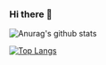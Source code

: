 ### Hi there 👋

<!--
**kuiZhang98/kuiZhang98** is a ✨ _special_ ✨ repository because its `README.md` (this file) appears on your GitHub profile.

Here are some ideas to get you started:

   🔭 I’m currently working on ...
  🌱 I’m currently learning ...  
  👯 I’m looking to collaborate on ...
  🤔 I’m looking for help with ...
  💬 Ask me about ...
  📫 How to reach me: ...
  😄 Pronouns: ...
  ⚡ Fun fact: ...
--> 

![Anurag's github stats](https://github-readme-stats.vercel.app/api?username=kuiZhang98&show_icons=true&theme=vue)

[![Top Langs](https://github-readme-stats.vercel.app/api/top-langs/?username=kuiZhang98&layout=compact)](https://github.com/anuraghazra/github-readme-stats)

